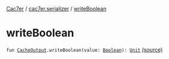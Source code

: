 [Cac7er](../index.md) / [cac7er.serializer](index.md) / [writeBoolean](./write-boolean.md)

# writeBoolean

`fun `[`CacheOutput`](-cache-output.md)`.writeBoolean(value: `[`Boolean`](https://kotlinlang.org/api/latest/jvm/stdlib/kotlin/-boolean/index.html)`): `[`Unit`](https://kotlinlang.org/api/latest/jvm/stdlib/kotlin/-unit/index.html) [(source)](http://2wiqua.wcaokaze.com/gitbucket/wcaokaze/Cac7er/blob/master/src/main/java/cac7er/serializer/primitive.kt#L20)